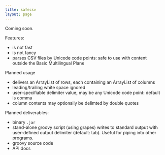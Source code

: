 ```yaml
---
title: safecsv
layout: page
---
```


Coming soon.

Features:

- is not fast
- is not fancy
- parses CSV files by Unicode code points: safe to use with content outside the Basic Multilingual Plane

Planned usage

- delivers an ArrayList of rows, each containing an ArrayList of columns
- leading/trailing white space ignored
- user-specifiable delimiter value, may be any Unicode code point: default is comma
- column contents may optionally be delimted by double quotes

Planned deliverables:

- binary `.jar`
- stand-alone groovy script (using grapes) writes to standard output with user-defined output delimiter (default: tab). Useful for piping into other programs.
- groovy source code
- API docs

